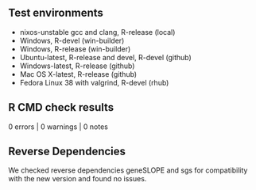 ## Test environments

- nixos-unstable gcc and clang, R-release (local)
- Windows, R-devel (win-builder)
- Windows, R-release (win-builder)
- Ubuntu-latest, R-release and devel, R-devel (github)
- Windows-latest, R-release (github)
- Mac OS X-latest, R-release (github)
- Fedora Linux 38 with valgrind, R-devel (rhub)

## R CMD check results

0 errors | 0 warnings | 0 notes

## Reverse Dependencies

We checked reverse dependencies geneSLOPE and sgs for compatibility with the new
version and found no issues.
